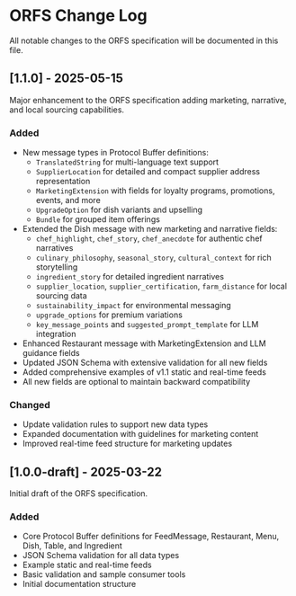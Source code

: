 # ORFS Change Log

All notable changes to the ORFS specification will be documented in this file.

## [1.1.0] - 2025-05-15

Major enhancement to the ORFS specification adding marketing, narrative, and local sourcing capabilities.

### Added
- New message types in Protocol Buffer definitions:
  - `TranslatedString` for multi-language text support
  - `SupplierLocation` for detailed and compact supplier address representation
  - `MarketingExtension` with fields for loyalty programs, promotions, events, and more
  - `UpgradeOption` for dish variants and upselling
  - `Bundle` for grouped item offerings
- Extended the Dish message with new marketing and narrative fields:
  - `chef_highlight`, `chef_story`, `chef_anecdote` for authentic chef narratives
  - `culinary_philosophy`, `seasonal_story`, `cultural_context` for rich storytelling
  - `ingredient_story` for detailed ingredient narratives
  - `supplier_location`, `supplier_certification`, `farm_distance` for local sourcing data
  - `sustainability_impact` for environmental messaging
  - `upgrade_options` for premium variations
  - `key_message_points` and `suggested_prompt_template` for LLM integration
- Enhanced Restaurant message with MarketingExtension and LLM guidance fields
- Updated JSON Schema with extensive validation for all new fields
- Added comprehensive examples of v1.1 static and real-time feeds
- All new fields are optional to maintain backward compatibility

### Changed
- Update validation rules to support new data types
- Expanded documentation with guidelines for marketing content
- Improved real-time feed structure for marketing updates

## [1.0.0-draft] - 2025-03-22

Initial draft of the ORFS specification.

### Added
- Core Protocol Buffer definitions for FeedMessage, Restaurant, Menu, Dish, Table, and Ingredient
- JSON Schema validation for all data types
- Example static and real-time feeds
- Basic validation and sample consumer tools
- Initial documentation structure
